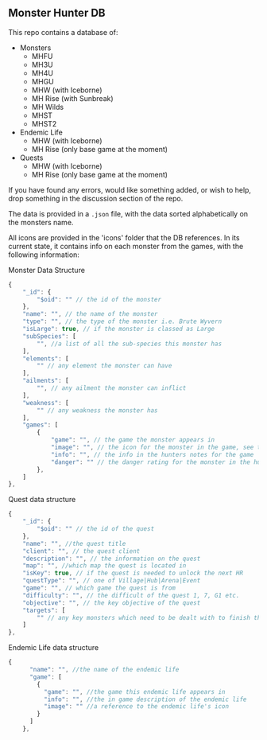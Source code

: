 ## Monster Hunter DB

This repo contains a database of:
 - Monsters
   - MHFU
   - MH3U
   - MH4U
   - MHGU
   - MHW (with Iceborne)
   - MH Rise (with Sunbreak)
   - MH Wilds
   - MHST
   - MHST2
 - Endemic Life
   - MHW (with Iceborne)
   - MH Rise (only base game at the moment)
 - Quests
   - MHW (with Iceborne)
   - MH Rise (only base game at the moment)

If you have found any errors, would like something added, or wish to help, drop something in the discussion section of the repo.

The data is provided in a `.json` file, with the data sorted alphabetically on the monsters name.

All icons are provided in the 'icons' folder that the DB references.
In its current state, it contains info on each monster from the games, with the following information:

Monster Data Structure

```js
{
    "_id": {
        "$oid": "" // the id of the monster
    },
    "name": "", // the name of the monster
    "type": "", // the type of the monster i.e. Brute Wyvern
    "isLarge": true, // if the monster is classed as Large
    "subSpecies": [
        "", //a list of all the sub-species this monster has
    ],
    "elements": [
        "" // any element the monster can have
    ],
    "ailments": [
        "", // any ailment the monster can inflict
    ],
    "weakness": [
        "" // any weakness the monster has
    ],
    "games": [
        {
            "game": "", // the game the monster appears in
            "image": "", // the icon for the monster in the game, see the files in the icon folder
            "info": "", // the info in the hunters notes for the game
            "danger": "" // the danger rating for the monster in the hunters notes
        },
    ]
},
```

Quest data structure

```js
{
    "_id": {
        "$oid": "" // the id of the quest
    },
    "name": "", //the quest title
    "client": "", // the quest client
    "description": "", // the information on the quest
    "map": "", //which map the quest is located in
    "isKey": true, // if the quest is needed to unlock the next HR
    "questType": "", // one of Village|Hub|Arena|Event
    "game": "", // which game the quest is from
    "difficulty": "", // the difficult of the quest 1, 7, G1 etc.
    "objective": "", // the key objective of the quest
    "targets": [
        "" // any key monsters which need to be dealt with to finish the quest
    ]
},
```

Endemic Life data structure

```js
{
      "name": "", //the name of the endemic life
      "game": [
        {
          "game": "", //the game this endemic life appears in
          "info": "", //the in game description of the endemic life
          "image": "" //a reference to the endemic life's icon
        }
      ]
    },
```
